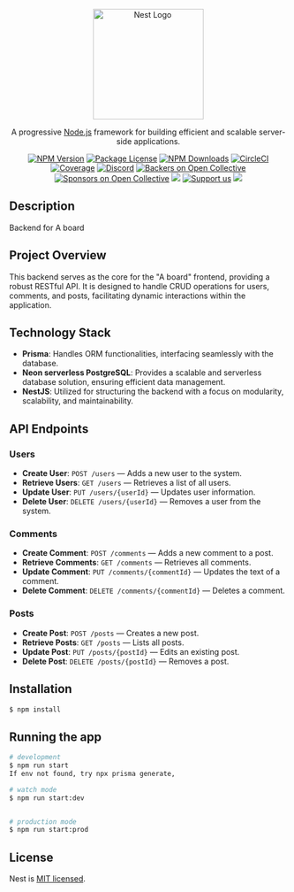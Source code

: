 <p align="center">
  <a href="http://nestjs.com/" target="blank"><img src="https://nestjs.com/img/logo-small.svg" width="200" alt="Nest Logo" /></a>
</p>

[circleci-image]: https://img.shields.io/circleci/build/github/nestjs/nest/master?token=abc123def456
[circleci-url]: https://circleci.com/gh/nestjs/nest

  <p align="center">A progressive <a href="http://nodejs.org" target="_blank">Node.js</a> framework for building efficient and scalable server-side applications.</p>
    <p align="center">
<a href="https://www.npmjs.com/~nestjscore" target="_blank"><img src="https://img.shields.io/npm/v/@nestjs/core.svg" alt="NPM Version" /></a>
<a href="https://www.npmjs.com/~nestjscore" target="_blank"><img src="https://img.shields.io/npm/l/@nestjs/core.svg" alt="Package License" /></a>
<a href="https://www.npmjs.com/~nestjscore" target="_blank"><img src="https://img.shields.io/npm/dm/@nestjs/common.svg" alt="NPM Downloads" /></a>
<a href="https://circleci.com/gh/nestjs/nest" target="_blank"><img src="https://img.shields.io/circleci/build/github/nestjs/nest/master" alt="CircleCI" /></a>
<a href="https://coveralls.io/github/nestjs/nest?branch=master" target="_blank"><img src="https://coveralls.io/repos/github/nestjs/nest/badge.svg?branch=master#9" alt="Coverage" /></a>
<a href="https://discord.gg/G7Qnnhy" target="_blank"><img src="https://img.shields.io/badge/discord-online-brightgreen.svg" alt="Discord"/></a>
<a href="https://opencollective.com/nest#backer" target="_blank"><img src="https://opencollective.com/nest/backers/badge.svg" alt="Backers on Open Collective" /></a>
<a href="https://opencollective.com/nest#sponsor" target="_blank"><img src="https://opencollective.com/nest/sponsors/badge.svg" alt="Sponsors on Open Collective" /></a>
  <a href="https://paypal.me/kamilmysliwiec" target="_blank"><img src="https://img.shields.io/badge/Donate-PayPal-ff3f59.svg"/></a>
    <a href="https://opencollective.com/nest#sponsor"  target="_blank"><img src="https://img.shields.io/badge/Support%20us-Open%20Collective-41B883.svg" alt="Support us"></a>
  <a href="https://twitter.com/nestframework" target="_blank"><img src="https://img.shields.io/twitter/follow/nestframework.svg?style=social&label=Follow"></a>
</p>
  <!--[![Backers on Open Collective](https://opencollective.com/nest/backers/badge.svg)](https://opencollective.com/nest#backer)
  [![Sponsors on Open Collective](https://opencollective.com/nest/sponsors/badge.svg)](https://opencollective.com/nest#sponsor)-->

## Description

 Backend for A board
 ## Project Overview

This backend serves as the core for the "A board" frontend, providing a robust RESTful API. It is designed to handle CRUD operations for users, comments, and posts, facilitating dynamic interactions within the application.
## Technology Stack

- **Prisma**: Handles ORM functionalities, interfacing seamlessly with the database.
- **Neon serverless PostgreSQL**: Provides a scalable and serverless database solution, ensuring efficient data management.
- **NestJS**: Utilized for structuring the backend with a focus on modularity, scalability, and maintainability.

## API Endpoints

### Users
- **Create User**: `POST /users` — Adds a new user to the system.
- **Retrieve Users**: `GET /users` — Retrieves a list of all users.
- **Update User**: `PUT /users/{userId}` — Updates user information.
- **Delete User**: `DELETE /users/{userId}` — Removes a user from the system.

### Comments
- **Create Comment**: `POST /comments` — Adds a new comment to a post.
- **Retrieve Comments**: `GET /comments` — Retrieves all comments.
- **Update Comment**: `PUT /comments/{commentId}` — Updates the text of a comment.
- **Delete Comment**: `DELETE /comments/{commentId}` — Deletes a comment.

### Posts
- **Create Post**: `POST /posts` — Creates a new post.
- **Retrieve Posts**: `GET /posts` — Lists all posts.
- **Update Post**: `PUT /posts/{postId}` — Edits an existing post.
- **Delete Post**: `DELETE /posts/{postId}` — Removes a post.

## Installation

```bash
$ npm install

```

## Running the app

```bash
# development
$ npm run start
If env not found, try npx prisma generate,

# watch mode
$ npm run start:dev


# production mode
$ npm run start:prod
```
## License
Nest is [MIT licensed](LICENSE).